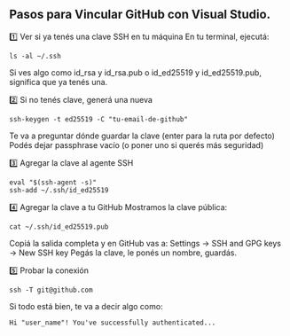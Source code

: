 ## Pasos para Vincular GitHub con Visual Studio.

1️⃣ Ver si ya tenés una clave SSH en tu máquina
En tu terminal, ejecutá:

    ls -al ~/.ssh

Si ves algo como id_rsa y id_rsa.pub o id_ed25519 y id_ed25519.pub, significa que ya tenés una.

2️⃣ Si no tenés clave, generá una nueva

    ssh-keygen -t ed25519 -C "tu-email-de-github"

Te va a preguntar dónde guardar la clave (enter para la ruta por defecto)
 Podés dejar passphrase vacío (o poner uno si querés más seguridad)

3️⃣ Agregar la clave al agente SSH
    
    eval "$(ssh-agent -s)"
    ssh-add ~/.ssh/id_ed25519

4️⃣ Agregar la clave a tu GitHub
Mostramos la clave pública:

    cat ~/.ssh/id_ed25519.pub       

Copiá la salida completa y en GitHub vas a:    Settings → SSH and GPG keys → New SSH key
 Pegás la clave, le ponés un nombre, guardás.

5️⃣ Probar la conexión

    ssh -T git@github.com

Si todo está bien, te va a decir algo como:


    Hi "user_name"! You've successfully authenticated...

